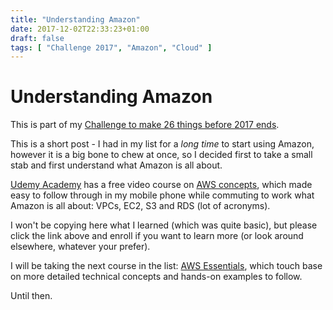 ```yaml
---
title: "Understanding Amazon"
date: 2017-12-02T22:33:23+01:00
draft: false
tags: [ "Challenge 2017", "Amazon", "Cloud" ]
---
```


# Understanding Amazon

This is part of my [Challenge to make 26 things before 2017 ends](https://github.com/alignan/things-to-do/blob/master/README.md).

This is a short post - I had in my list for a _long time_ to start using Amazon, however it is a big bone to chew at once, so I decided first to take a small stab and first understand what Amazon is all about.

[Udemy Academy](https://www.udemy.com) has a free video course on [AWS concepts](https://www.udemy.com/aws-concepts/learn/v4/content), which made easy to follow through in my mobile phone while commuting to work what Amazon is all about: VPCs, EC2, S3 and RDS (lot of acronyms).

I won't be copying here what I learned (which was quite basic), but please click the link above and enroll if you want to learn more (or look around elsewhere, whatever your prefer).

I will be taking the next course in the list: [AWS Essentials](https://www.udemy.com/aws-essentials/learn/v4/overview), which touch base on more detailed technical concepts and hands-on examples to follow.

Until then.